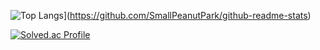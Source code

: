 
![Top Langs](https://github-readme-stats.vercel.app/api/top-langs/?username=SmallPeanutPark&layout=compact)](https://github.com/SmallPeanutPark/github-readme-stats)

[![Solved.ac Profile](http://mazassumnida.wtf/api/generate_badge?boj=parkpeanut)](https://solved.ac/parkpeanut)<br/>
